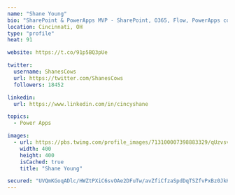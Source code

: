 ```yaml
---
name: "Shane Young"
bio: "SharePoint & PowerApps MVP - SharePoint, O365, Flow, PowerApps consulting? @PowerApps911 | Pure Snark? You found it."
location: Cincinnati, OH
type: "profile"
heat: 91

website: https://t.co/91p5BQ3pUe

twitter:
  username: ShanesCows
  url: https://twitter.com/ShanesCows
  followers: 18452

linkedin:
  url: https://www.linkedin.com/in/cincyshane

topics:
  - Power Apps

images:
  - url: https://pbs.twimg.com/profile_images/713100007398883329/qUzvsvQ3_400x400.jpg
    width: 400
    height: 400
    isCached: true
    title: "Shane Young"

secured: "UVQmKGoqADlc/HWZtPXiC6svOAe2DFuTw/avZfiCfzaSpdDqTSZfvPxBz0JkHB15a/Y2maocn/8BKl69kUrO5fID3RXb/ux6L+DzbWObm6mqpZ4b836bf5Yv+8fYnqAaQ7/FfohRK7dke+LwKR1nJ/qGO3JkzaPO0grNL9Db/feQP6Rl1h8k2wt+8x4AReMyZfGJ1XURlW+3kSunGOMpMgejx3Qg3I7L1CR0jOUEJ3QuhT1BDZZEHJmJkLVeSjFhPu5XwEJE+UQesVupcqAqTBYU+hcewuMwAfpMksNHqeJkV6hlSNe09hzlR4bpoxvRDKYGBVKyhSvZAxZ/G7OODutgu77+YOwRFazpZiBOGFFFt9LvG/f1eBPAESGG8LeCjvMhh78ZLT2Z1VWDhvD/mAxiqSViS6LfsvsPc6Xn9qY=;tch6vXjMbZ4CD17OlOybbw=="
---
```


